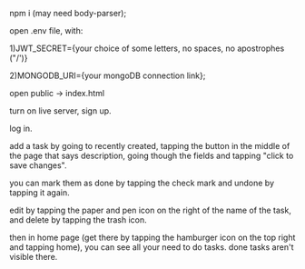 npm i (may need body-parser);

open .env file, with:

1)JWT_SECRET={your choice of some letters, no spaces, no apostrophes ("/')}

2)MONGODB_URI={your mongoDB connection link};

open public -> index.html

turn on live server, sign up.

log in.

add a task by going to recently created, tapping the button in the middle of the page that says description, going though the fields and tapping "click to save changes".

you can mark them as done by tapping the check mark and undone by tapping it again.

edit by tapping the paper and pen icon on the right of the name of the task, and delete by tapping the trash icon.

then in home page (get there by tapping the hamburger icon on the top right and tapping home), you can see all your need to do tasks.
done tasks aren't visible there.